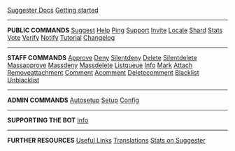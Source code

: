 [Suggester Docs](tr/)
[Getting started](tr/getting-started.md)

---

**PUBLIC COMMANDS**
[Suggest](tr/all/suggest.md)
[Help](tr/all/help.md)
[Ping](tr/all/ping.md)
[Support](tr/all/support.md)
[Invite](tr/all/invite.md)
[Locale](tr/all/locale.md)
[Shard](tr/all/shard.md)
[Stats](tr/all/stats.md)
[Vote](tr/all/vote.md)
[Verify](tr/all/verify.md)
[Notify](tr/all/notify.md)
[Tutorial](tr/all/tutorial.md)
[Changelog](tr/all/changelog.md)

---

**STAFF COMMANDS**
[Approve](tr/staff/approve.md)
[Deny](tr/staff/deny.md)
[Silentdeny](tr/staff/silentdeny.md)
[Delete](tr/staff/delete.md)
[Silentdelete](tr/staff/silentdelete.md)
[Massapprove](tr/staff/massapprove.md)
[Massdeny](tr/staff/massdeny.md)
[Massdelete](tr/staff/massdelete.md)
[Listqueue](tr/staff/listqueue.md)
[Info](tr/staff/info.md)
[Mark](tr/staff/mark.md)
[Attach](tr/staff/attach.md)
[Removeattachment](tr/staff/removeattachment.md)
[Comment](tr/staff/comment.md)
[Acomment](tr/staff/acomment.md)
[Deletecomment](tr/staff/deletecomment.md)
[Blacklist](tr/staff/blacklist.md)
[Unblacklist](tr/staff/unblacklist.md)

---

**ADMIN COMMANDS**
[Autosetup](tr/admin/autosetup.md)
[Setup](tr/admin/setup.md)
[Config](tr/admin/config.md)

---

**SUPPORTING THE BOT**
[Info](tr/supporting/info.md)

---

**FURTHER RESOURCES**
[Useful Links](tr/usefullinks.md)
[Translations](tr/translation.md)
[Stats on Suggester](tr/botstats.md)
